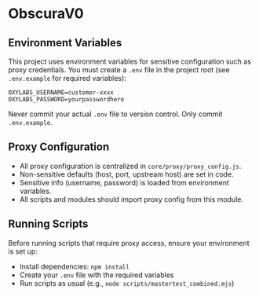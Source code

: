 # ObscuraV0

## Environment Variables

This project uses environment variables for sensitive configuration such as proxy credentials. You must create a `.env` file in the project root (see `.env.example` for required variables):

```
OXYLABS_USERNAME=customer-xxxx
OXYLABS_PASSWORD=yourpasswordhere
```

Never commit your actual `.env` file to version control. Only commit `.env.example`.

## Proxy Configuration
- All proxy configuration is centralized in `core/proxy/proxy_config.js`.
- Non-sensitive defaults (host, port, upstream host) are set in code.
- Sensitive info (username, password) is loaded from environment variables.
- All scripts and modules should import proxy config from this module.

## Running Scripts
Before running scripts that require proxy access, ensure your environment is set up:
- Install dependencies: `npm install`
- Create your `.env` file with the required variables
- Run scripts as usual (e.g., `node scripts/mastertest_combined.mjs`)
